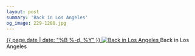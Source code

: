 ```yaml
---
layout: post
summary: 'Back in Los Angeles'
og_image: 229-1280.jpg
---
```


<p>
 <time>
  <a href="/229">
   {{ page.date | date: "%B %-d, %Y" }}
  </a>
 </time>
 <a href="/229">
  <img alt="Back in Los Angeles" sizes="(min-width: 700px) 50vw, calc(100vw - 2rem)" src="{{ site.assets_url }}/229-640.jpg" srcset="{{ site.assets_url }}/229-1280.jpg 1280w, {{ site.assets_url }}/229-960.jpg 960w, {{ site.assets_url }}/229-640.jpg 640w, {{ site.assets_url }}/229-320.jpg 320w"/>
 </a>
 <span>
  Back in Los Angeles
 </span>
</p>
